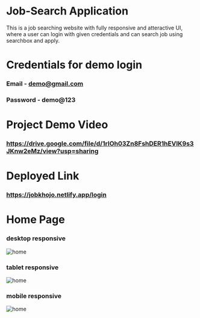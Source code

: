 # Job-Search Application

This is a job searching website with fully responsive and atteractive UI, where a user can login with given credentials and can search job using searchbox and apply.

# Credentials for demo login
### Email - demo@gmail.com
### Password - demo@123

# Project Demo Video
### https://drive.google.com/file/d/1rIOh03Zn8FshDER1hEVIK9s3JKnw2eMz/view?usp=sharing

# Deployed Link 
### https://jobkhojo.netlify.app/login

# Home Page

### desktop responsive
![home](https://imgur.com/YWjGK5g.png)

### tablet responsive
![home](https://imgur.com/cfDOJPo.png)

### mobile responsive
![home](https://imgur.com/vFoFhm7.png)




